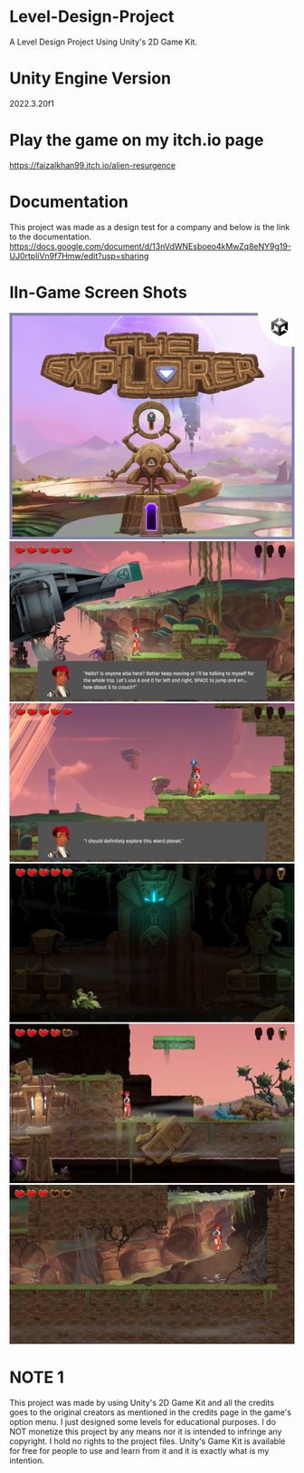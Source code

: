 # Level-Design-Project
A Level Design Project Using Unity's 2D Game Kit.
# Unity Engine Version
2022.3.20f1
# Play the game on my itch.io page
https://faizalkhan99.itch.io/alien-resurgence
# Documentation
This project was made as a design test for a company and below is the link to the documentation.
https://docs.google.com/document/d/13nVdWNEsboeo4kMwZq8eNY9g19-UJ0rtpliVn9f7Hmw/edit?usp=sharing
# IIn-Game Screen Shots
![Alt text](Assets/Screenshots/Itch.io-Cover-Image.png)
![Alt text](Assets/Screenshots/SS1.png)
![Alt text](Assets/Screenshots/SS2.png)
![Alt text](Assets/Screenshots/SS3.png)
![Alt text](Assets/Screenshots/SS4.png)
![Alt text](Assets/Screenshots/SS5.png)
# NOTE 1
This project was made by using Unity's 2D Game Kit and all the credits goes to the original creators as mentioned in the credits page in the game's option menu. I just designed some levels for educational purposes. I do NOT monetize this project by any means nor it is intended to infringe any copyright. I hold no rights to the project files. Unity's Game Kit is available for free for people to use and learn from it and it is exactly what is my intention.
